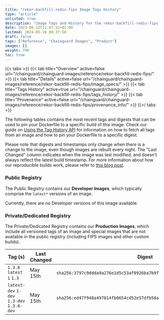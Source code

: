 ```yaml
---
title: "rekor-backfill-redis-fips Image Tags History"
type: "article"
unlisted: true
description: "Image Tags and History for the rekor-backfill-redis-fips Chainguard Image"
date: 2023-06-22T11:07:52+02:00
lastmod: 2024-05-16 00:37:58
draft: false
tags: ["Reference", "Chainguard Images", "Product"]
images: []
weight: 700
toc: true
---
```


{{< tabs >}}
{{< tab title="Overview" active=false url="/chainguard/chainguard-images/reference/rekor-backfill-redis-fips/" >}}
{{< tab title="Details" active=false url="/chainguard/chainguard-images/reference/rekor-backfill-redis-fips/image_specs/" >}}
{{< tab title="Tags History" active=true url="/chainguard/chainguard-images/reference/rekor-backfill-redis-fips/tags_history/" >}}
{{< tab title="Provenance" active=false url="/chainguard/chainguard-images/reference/rekor-backfill-redis-fips/provenance_info/" >}}
{{</ tabs >}}

The following tables contains the most recent tags and digests that can be used to pin your Dockerfile to a specific build of this image. Check our guide on [Using the Tag History API](/chainguard/chainguard-images/using-the-tag-history-api/) for information on how to fetch all tags from an image and how to pin your Dockerfile to a specific digest.

Please note that digests and timestamps only change when there is a change to the image, even though images are rebuilt every night. The "Last Changed" column indicates when the image was last modified, and doesn't always reflect the latest build timestamp. For more information about how our reproducible builds work, please refer to [this blog post](https://www.chainguard.dev/unchained/reproducing-chainguards-reproducible-image-builds).

### Public Registry
The Public Registry contains our **Developer Images**, which typically comprise the `latest*` versions of an image.

Currently, there are no Developer versions of this image available.

### Private/Dedicated Registry
The Private/Dedicated Registry contains our **Production Images**, which include all versioned tags of an image and special images that are not available in the public registry (including FIPS images and other custom builds).

| Tag (s)                                     | Last Changed | Digest                                                                    |
|---------------------------------------------|--------------|---------------------------------------------------------------------------|
|  `1.3.6` `latest` `1` `1.3`                 | May 15th     | `sha256:3797c9ddda9a276e1d5c53af0926ba7b9f531f006ea21c862ad30127d33b74da` |
|  `latest-dev` `1-dev` `1.3-dev` `1.3.6-dev` | May 15th     | `sha256:ed47f948a497014fb0654cd52e57dfb58a6184637757a4ee4d7f527b7ed157c6` |

